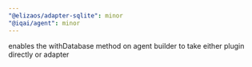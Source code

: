 ```yaml
---
"@elizaos/adapter-sqlite": minor
"@iqai/agent": minor
---
```


enables the withDatabase method on agent builder to take either plugin directly or adapter

